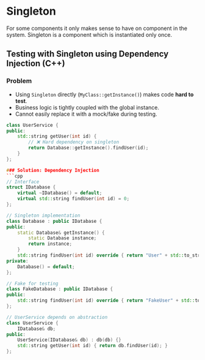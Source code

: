# Singleton
For some components it only makes sense to have on component in the system. Singleton is a component which is instantiated only once.
## Testing with Singleton using Dependency Injection (C++)

### Problem
- Using `Singleton` directly (`MyClass::getInstance()`) makes code **hard to test**.  
- Business logic is tightly coupled with the global instance.  
- Cannot easily replace it with a mock/fake during testing.

```cpp
class UserService {
public:
    std::string getUser(int id) {
        // ❌ Hard dependency on singleton
        return Database::getInstance().findUser(id);
    }
};

### Solution: Dependency Injection
```cpp
// Interface
struct IDatabase {
    virtual ~IDatabase() = default;
    virtual std::string findUser(int id) = 0;
};

// Singleton implementation
class Database : public IDatabase {
public:
    static Database& getInstance() {
        static Database instance;
        return instance;
    }
    std::string findUser(int id) override { return "User" + std::to_string(id); }
private:
    Database() = default;
};

// Fake for testing
class FakeDatabase : public IDatabase {
public:
    std::string findUser(int id) override { return "FakeUser" + std::to_string(id); }
};

// UserService depends on abstraction
class UserService {
    IDatabase& db;
public:
    UserService(IDatabase& db) : db(db) {}
    std::string getUser(int id) { return db.findUser(id); }
};

```
